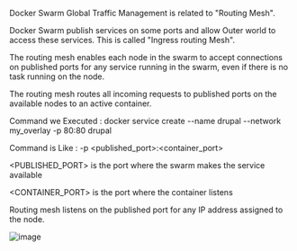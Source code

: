 Docker Swarm Global Traffic Management is related to "Routing Mesh".

Docker Swarm publish services on some ports and allow Outer world to access these services. This is called "Ingress routing Mesh".

The routing mesh enables each node in the swarm to accept connections on published ports for any service running in the swarm, even if there is no task running on the node.

The routing mesh routes all incoming requests to published ports on the available nodes to an active container.

Command we Executed :
docker service create --name drupal --network my_overlay -p 80:80 drupal 

Command is Like : -p <published_port>:<container_port>

<PUBLISHED_PORT> is the port where the swarm makes the service available

<CONTAINER_PORT> is the port where the container listens

Routing mesh listens on the published port for any IP address assigned to the node.



![image](https://github.com/user-attachments/assets/732e1a19-eea0-45c9-be77-1c9203d8fa3a)
